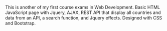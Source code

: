 This is another of my first course exams in Web Development. Basic HTML JavaScript page with Jquery, AJAX, REST API that display all countries and data from an API, a search function, and Jquery effects. Designed with CSS and Bootstrap.